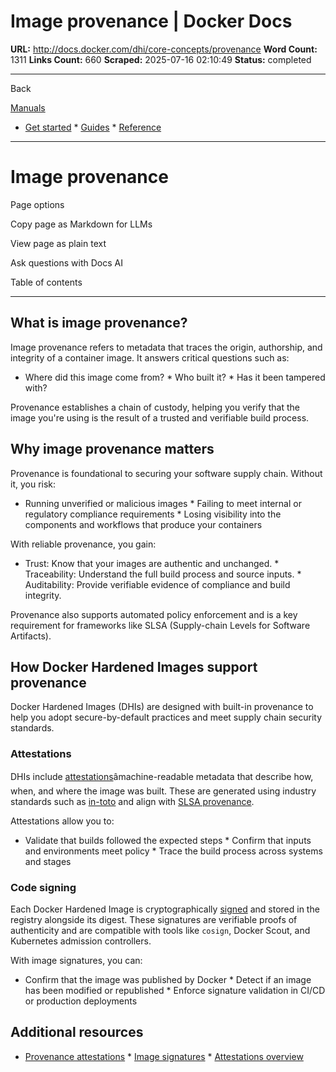 # Image provenance | Docker Docs

**URL:** http://docs.docker.com/dhi/core-concepts/provenance
**Word Count:** 1311
**Links Count:** 660
**Scraped:** 2025-07-16 02:10:49
**Status:** completed

---

Back

[Manuals](https://docs.docker.com/manuals/)

  * [Get started](http://docs.docker.com/get-started/)   * [Guides](http://docs.docker.com/guides/)   * [Reference](http://docs.docker.com/reference/)

* * *

# Image provenance

Page options

Copy page as Markdown for LLMs

View page as plain text

Ask questions with Docs AI

Table of contents

* * *

## What is image provenance?

Image provenance refers to metadata that traces the origin, authorship, and integrity of a container image. It answers critical questions such as:

  * Where did this image come from?   * Who built it?   * Has it been tampered with?

Provenance establishes a chain of custody, helping you verify that the image you're using is the result of a trusted and verifiable build process.

## Why image provenance matters

Provenance is foundational to securing your software supply chain. Without it, you risk:

  * Running unverified or malicious images   * Failing to meet internal or regulatory compliance requirements   * Losing visibility into the components and workflows that produce your containers

With reliable provenance, you gain:

  * Trust: Know that your images are authentic and unchanged.   * Traceability: Understand the full build process and source inputs.   * Auditability: Provide verifiable evidence of compliance and build integrity.

Provenance also supports automated policy enforcement and is a key requirement for frameworks like SLSA \(Supply-chain Levels for Software Artifacts\).

## How Docker Hardened Images support provenance

Docker Hardened Images \(DHIs\) are designed with built-in provenance to help you adopt secure-by-default practices and meet supply chain security standards.

### Attestations

DHIs include [attestations](https://docs.docker.com/dhi/core-concepts/attestations/)âmachine-readable metadata that describe how, when, and where the image was built. These are generated using industry standards such as [in-toto](https://in-toto.io/) and align with [SLSA provenance](https://slsa.dev/spec/v1.0/provenance/).

Attestations allow you to:

  * Validate that builds followed the expected steps   * Confirm that inputs and environments meet policy   * Trace the build process across systems and stages

### Code signing

Each Docker Hardened Image is cryptographically [signed](https://docs.docker.com/dhi/core-concepts/signatures/) and stored in the registry alongside its digest. These signatures are verifiable proofs of authenticity and are compatible with tools like `cosign`, Docker Scout, and Kubernetes admission controllers.

With image signatures, you can:

  * Confirm that the image was published by Docker   * Detect if an image has been modified or republished   * Enforce signature validation in CI/CD or production deployments

## Additional resources

  * [Provenance attestations](http://docs.docker.com/build/metadata/attestations/slsa-provenance/)   * [Image signatures](https://docs.docker.com/dhi/core-concepts/signatures/)   * [Attestations overview](https://docs.docker.com/dhi/core-concepts/attestations/)